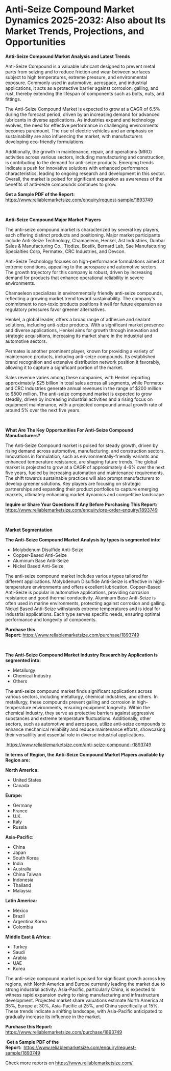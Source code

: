 <p><h1>Anti-Seize Compound Market Dynamics 2025-2032: Also about Its Market Trends, Projections, and Opportunities</h1></p><p><strong>Anti-Seize Compound Market Analysis and Latest Trends</strong></p>
<p><p>Anti-Seize Compound is a valuable lubricant designed to prevent metal parts from seizing and to reduce friction and wear between surfaces subject to high temperatures, extreme pressure, and environmental exposure. Commonly used in automotive, aerospace, and industrial applications, it acts as a protective barrier against corrosion, galling, and rust, thereby extending the lifespan of components such as bolts, nuts, and fittings.</p><p>The Anti-Seize Compound Market is expected to grow at a CAGR of 6.5% during the forecast period, driven by an increasing demand for advanced lubricants in diverse applications. As industries expand and technology evolves, the need for effective performance in challenging environments becomes paramount. The rise of electric vehicles and an emphasis on sustainability are also influencing the market, with manufacturers developing eco-friendly formulations.</p><p>Additionally, the growth in maintenance, repair, and operations (MRO) activities across various sectors, including manufacturing and construction, is contributing to the demand for anti-seize products. Emerging trends indicate a push for innovative solutions with enhanced performance characteristics, leading to ongoing research and development in this sector. Overall, the market is poised for significant expansion as awareness of the benefits of anti-seize compounds continues to grow.</p></p>
<p><strong>Get a Sample PDF of the Report:&nbsp;</strong> <a href="https://www.reliablemarketsize.com/enquiry/request-sample/1893749?utm_campaign=2778&utm_medium=2&utm_source=Github&utm_content=ia&utm_term=03042025&utm_id=anti-seize-compound">https://www.reliablemarketsize.com/enquiry/request-sample/1893749</a></p>
<p>&nbsp;</p>
<p><strong>Anti-Seize Compound Major Market Players</strong></p>
<p><p>The anti-seize compound market is characterized by several key players, each offering distinct products and positioning. Major market participants include Anti-Seize Technology, Chamaeleon, Henkel, Ast Industries, Dunbar Sales & Manufacturing Co., Tiodize, Bostik, Bernard Lab, Sae Manufacturing Specialties Corp, Permatex, CRC Industries, and Devcon.</p><p>Anti-Seize Technology focuses on high-performance formulations aimed at extreme conditions, appealing to the aerospace and automotive sectors. The growth trajectory for this company is robust, driven by increasing demand for products that enhance operational reliability in severe environments.</p><p>Chamaeleon specializes in environmentally friendly anti-seize compounds, reflecting a growing market trend toward sustainability. The company's commitment to non-toxic products positions it well for future expansion as regulatory pressures favor greener alternatives.</p><p>Henkel, a global leader, offers a broad range of adhesive and sealant solutions, including anti-seize products. With a significant market presence and diverse applications, Henkel aims for growth through innovation and strategic acquisitions, increasing its market share in the industrial and automotive sectors.</p><p>Permatex is another prominent player, known for providing a variety of maintenance products, including anti-seize compounds. Its established brand recognition and extensive distribution network position it favorably, allowing it to capture a significant portion of the market.</p><p>Sales revenue varies among these companies, with Henkel reporting approximately $25 billion in total sales across all segments, while Permatex and CRC Industries generate annual revenues in the range of $200 million to $500 million. The anti-seize compound market is expected to grow steadily, driven by increasing industrial activities and a rising focus on equipment maintenance, with a projected compound annual growth rate of around 5% over the next five years.</p></p>
<p>&nbsp;</p>
<p><strong>What Are The Key Opportunities For Anti-Seize Compound Manufacturers?</strong></p>
<p><p>The Anti-Seize Compound market is poised for steady growth, driven by rising demand across automotive, manufacturing, and construction sectors. Innovations in formulation, such as environmentally-friendly variants and enhanced temperature resistance, are shaping future trends. The global market is projected to grow at a CAGR of approximately 4-6% over the next five years, fueled by increasing automation and maintenance requirements. The shift towards sustainable practices will also prompt manufacturers to develop greener solutions. Key players are focusing on strategic partnerships and expanding their product portfolios to capture emerging markets, ultimately enhancing market dynamics and competitive landscape.</p></p>
<p><strong>Inquire or Share Your Questions If Any Before Purchasing This Report:</strong> <a href="https://www.reliablemarketsize.com/enquiry/pre-order-enquiry/1893749?utm_campaign=2778&utm_medium=2&utm_source=Github&utm_content=ia&utm_term=03042025&utm_id=anti-seize-compound">https://www.reliablemarketsize.com/enquiry/pre-order-enquiry/1893749</a></p>
<p>&nbsp;</p>
<p><strong>Market Segmentation</strong></p>
<p><strong>The Anti-Seize Compound Market Analysis by types is segmented into:</strong></p>
<p><ul><li>Molybdenum Disulfide Anti-Seize</li><li>Copper-Based Anti-Seize</li><li>Aluminum Base Anti-Seize</li><li>Nickel Based Anti-Seize</li></ul></p>
<p><p>The anti-seize compound market includes various types tailored for different applications. Molybdenum Disulfide Anti-Seize is effective in high-temperature environments and offers excellent lubrication. Copper-Based Anti-Seize is popular in automotive applications, providing corrosion resistance and good thermal conductivity. Aluminum Base Anti-Seize is often used in marine environments, protecting against corrosion and galling. Nickel Based Anti-Seize withstands extreme temperatures and is ideal for industrial applications. Each type serves specific needs, ensuring optimal performance and longevity of components.</p></p>
<p><strong>Purchase this Report:&nbsp;</strong><a href="https://www.reliablemarketsize.com/purchase/1893749?utm_campaign=2778&utm_medium=2&utm_source=Github&utm_content=ia&utm_term=03042025&utm_id=anti-seize-compound">https://www.reliablemarketsize.com/purchase/1893749</a></p>
<p>&nbsp;</p>
<p><strong>The Anti-Seize Compound Market Industry Research by Application is segmented into:</strong></p>
<p><ul><li>Metallurgy</li><li>Chemical Industry</li><li>Others</li></ul></p>
<p><p>The anti-seize compound market finds significant applications across various sectors, including metallurgy, chemical industries, and others. In metallurgy, these compounds prevent galling and corrosion in high-temperature environments, ensuring equipment longevity. Within the chemical industry, they serve as protective barriers against aggressive substances and extreme temperature fluctuations. Additionally, other sectors, such as automotive and aerospace, utilize anti-seize compounds to enhance mechanical reliability and reduce maintenance efforts, showcasing their versatility and essential role in diverse industrial applications.</p></p>
<p><a href="https://www.reliablemarketsize.com/anti-seize-compound-r1893749?utm_campaign=2778&utm_medium=2&utm_source=Github&utm_content=ia&utm_term=03042025&utm_id=anti-seize-compound">&nbsp;https://www.reliablemarketsize.com/anti-seize-compound-r1893749</a></p>
<p><strong>In terms of Region, the Anti-Seize Compound Market Players available by Region are:</strong></p>
<p>
    <p> <strong> North America: </strong>
        <ul>
            <li>United States</li>
            <li>Canada</li>
        </ul>
        </p> 
    <p> <strong> Europe: </strong>
        <ul>
            <li>Germany</li>
            <li>France</li>
            <li>U.K.</li>
            <li>Italy</li>
            <li>Russia</li>
        </ul>
        </p> 
    <p> <strong> Asia-Pacific: </strong>
        <ul>
            <li>China</li>
            <li>Japan</li>
            <li>South Korea</li>
            <li>India</li>
            <li>Australia</li>
            <li>China Taiwan</li>
            <li>Indonesia</li>
            <li>Thailand</li>
            <li>Malaysia</li>
        </ul>
        </p> 
    <p> <strong> Latin America: </strong>
        <ul>
            <li>Mexico</li>
            <li>Brazil</li>
            <li>Argentina Korea</li>
            <li>Colombia</li>
        </ul>
        </p> 
    <p> <strong> Middle East & Africa: </strong>
        <ul>
            <li>Turkey</li>
            <li>Saudi</li>
            <li>Arabia</li>
            <li>UAE</li>
            <li>Korea</li>
        </ul>
    </p>
    </p>
<p><p>The anti-seize compound market is poised for significant growth across key regions, with North America and Europe currently leading the market due to strong industrial activity. Asia-Pacific, particularly China, is expected to witness rapid expansion owing to rising manufacturing and infrastructure development. Projected market share valuations estimate North America at 35%, Europe at 30%, Asia-Pacific at 25%, and China specifically at 15%. These trends indicate a shifting landscape, with Asia-Pacific anticipated to gradually increase its influence in the market.</p></p>
<p><strong>Purchase this Report: </strong><a href="https://www.reliablemarketsize.com/purchase/1893749?utm_campaign=2778&utm_medium=2&utm_source=Github&utm_content=ia&utm_term=03042025&utm_id=anti-seize-compound">https://www.reliablemarketsize.com/purchase/1893749</a></p>
<p>&nbsp;<strong>Get a Sample PDF of the Report:&nbsp;&nbsp;</strong><a href="https://www.reliablemarketsize.com/enquiry/request-sample/1893749?utm_campaign=2778&utm_medium=2&utm_source=Github&utm_content=ia&utm_term=03042025&utm_id=anti-seize-compound">https://www.reliablemarketsize.com/enquiry/request-sample/1893749</a></p>
<p><strong></strong></p>
<p>Check more reports on <a href="https://www.reliablemarketsize.com/?utm_campaign=2778&utm_medium=2&utm_source=Github&utm_content=ia&utm_term=03042025&utm_id=anti-seize-compound">https://www.reliablemarketsize.com/</a></p>